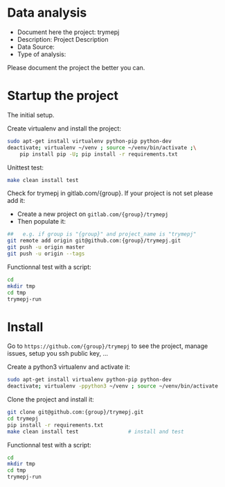 # Data analysis
- Document here the project: trymepj
- Description: Project Description
- Data Source:
- Type of analysis:

Please document the project the better you can.

# Startup the project

The initial setup.

Create virtualenv and install the project:
```bash
sudo apt-get install virtualenv python-pip python-dev
deactivate; virtualenv ~/venv ; source ~/venv/bin/activate ;\
    pip install pip -U; pip install -r requirements.txt
```

Unittest test:
```bash
make clean install test
```

Check for trymepj in gitlab.com/{group}.
If your project is not set please add it:

- Create a new project on `gitlab.com/{group}/trymepj`
- Then populate it:

```bash
##   e.g. if group is "{group}" and project_name is "trymepj"
git remote add origin git@github.com:{group}/trymepj.git
git push -u origin master
git push -u origin --tags
```

Functionnal test with a script:

```bash
cd
mkdir tmp
cd tmp
trymepj-run
```

# Install

Go to `https://github.com/{group}/trymepj` to see the project, manage issues,
setup you ssh public key, ...

Create a python3 virtualenv and activate it:

```bash
sudo apt-get install virtualenv python-pip python-dev
deactivate; virtualenv -ppython3 ~/venv ; source ~/venv/bin/activate
```

Clone the project and install it:

```bash
git clone git@github.com:{group}/trymepj.git
cd trymepj
pip install -r requirements.txt
make clean install test                # install and test
```
Functionnal test with a script:

```bash
cd
mkdir tmp
cd tmp
trymepj-run
```
